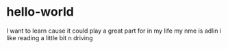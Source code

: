 # hello-world
I want to learn cause it could play a great part for in my life
my nme is adlin
i like reading a little bit n driving

